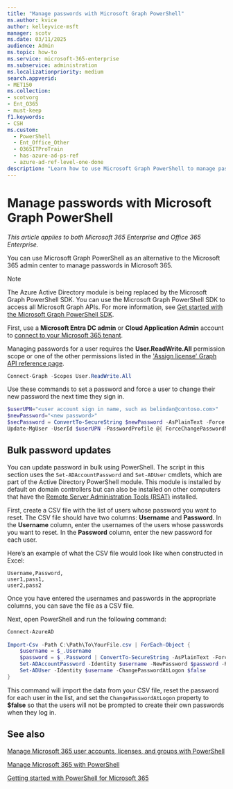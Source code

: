 ```yaml
---
title: "Manage passwords with Microsoft Graph PowerShell"
ms.author: kvice
author: kelleyvice-msft
manager: scotv
ms.date: 03/11/2025
audience: Admin
ms.topic: how-to
ms.service: microsoft-365-enterprise
ms.subservice: administration
ms.localizationpriority: medium
search.appverid:
- MET150
ms.collection: 
- scotvorg
- Ent_O365
- must-keep
f1.keywords:
- CSH
ms.custom:
  - PowerShell
  - Ent_Office_Other
  - O365ITProTrain
  - has-azure-ad-ps-ref
  - azure-ad-ref-level-one-done
description: "Learn how to use Microsoft Graph PowerShell to manage passwords."
---
```


# Manage passwords with Microsoft Graph PowerShell

*This article applies to both Microsoft 365 Enterprise and Office 365 Enterprise.*

You can use Microsoft Graph PowerShell as an alternative to the Microsoft 365 admin center to manage passwords in Microsoft 365.

> [!NOTE]
> The Azure Active Directory module is being replaced by the Microsoft Graph PowerShell SDK. You can use the Microsoft Graph PowerShell SDK to access all Microsoft Graph APIs. For more information, see [Get started with the Microsoft Graph PowerShell SDK](/powershell/microsoftgraph/get-started).

First, use a **Microsoft Entra DC admin** or **Cloud Application Admin** account to [connect to your Microsoft 365 tenant](connect-to-microsoft-365-powershell.md).

Managing passwords for a user requires the **User.ReadWrite.All** permission scope or one of the other permissions listed in the ['Assign license' Graph API reference page](/graph/api/user-assignlicense).

```powershell
Connect-Graph -Scopes User.ReadWrite.All
```

Use these commands to set a password and force a user to change their new password the next time they sign in.

```powershell
$userUPN="<user account sign in name, such as belindan@contoso.com>"
$newPassword="<new password>"
$secPassword = ConvertTo-SecureString $newPassword -AsPlainText -Force
Update-MgUser -UserId $userUPN -PasswordProfile @{ ForceChangePasswordNextSignIn = $true; Password = $newPassword }
```

## Bulk password updates

You can update password in bulk using PowerShell. The script in this section uses the `Set-ADAccountPassword` and `Set-ADUser` cmdlets, which are part of the Active Directory PowerShell module. This module is installed by default on domain controllers but can also be installed on other computers that have the [Remote Server Administration Tools (RSAT)](/troubleshoot/windows-server/system-management-components/remote-server-administration-tools) installed.

First, create a CSV file with the list of users whose password you want to reset. The CSV file should have two columns: **Username** and **Password**. In the **Username** column, enter the usernames of the users whose passwords you want to reset. In the **Password** column, enter the new password for each user.
 
Here’s an example of what the CSV file would look like when constructed in Excel:

```
Username,Password,
user1,pass1,
user2,pass2
```
 
Once you have entered the usernames and passwords in the appropriate columns, you can save the file as a CSV file.
 
Next, open PowerShell and run the following command:

```powershell
Connect-AzureAD
 
Import-Csv -Path C:\Path\To\YourFile.csv | ForEach-Object {
    $username = $_.Username
    $password = $_.Password | ConvertTo-SecureString -AsPlainText -Force
    Set-ADAccountPassword -Identity $username -NewPassword $password -Reset
    Set-ADUser -Identity $username -ChangePasswordAtLogon $false
}
```

This command will import the data from your CSV file, reset the password for each user in the list, and set the `ChangePasswordAtLogon` property to **$false** so that the users will not be prompted to create their own passwords when they log in.

## See also

[Manage Microsoft 365 user accounts, licenses, and groups with PowerShell](manage-user-accounts-and-licenses-with-microsoft-365-powershell.md)
  
[Manage Microsoft 365 with PowerShell](manage-microsoft-365-with-microsoft-365-powershell.md)
  
[Getting started with PowerShell for Microsoft 365](getting-started-with-microsoft-365-powershell.md)
